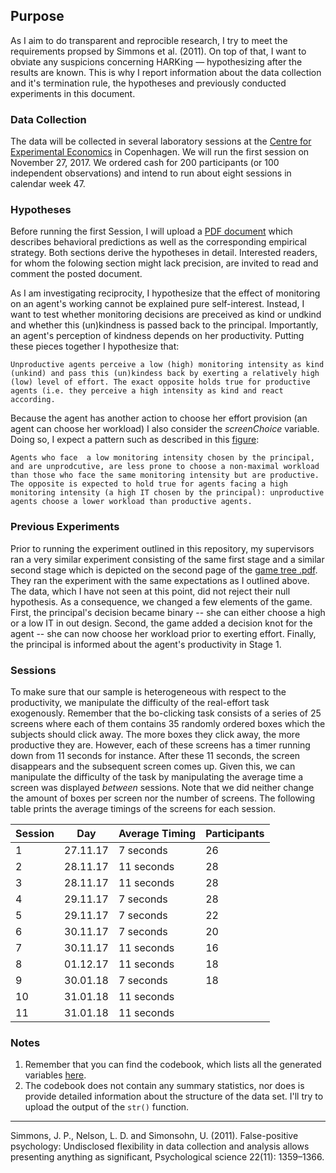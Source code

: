 ## Purpose

As I aim to do transparent and reprocible research, I try to meet the requirements propsed by Simmons et al. (2011). On top of that, I want to obviate any suspicions concerning HARKing — hypothesizing after the results are known. This is why I report information about the data collection and it's termination rule, the hypotheses and previously conducted experiments in this document.


### Data Collection

The data will be collected in several laboratory sessions at the [Centre for Experimental Economics](http://www.econ.ku.dk/cee/) in Copenhagen. We will run the first session on November 27, 2017. We ordered cash for 200 participants (or 100 independent observations) and intend to run about eight sessions in calendar week 47.


### Hypotheses

Before running the first Session, I will upload a [PDF document]() which describes behavioral predictions as well as the corresponding  empirical strategy. Both sections derive the hypotheses in detail. Interested readers, for whom the folowing section might lack precision, are invited to read and comment the posted document.

As I am investigating reciprocity, I hypothesize that the effect of monitoring on an agent's working cannot be explained pure self-interest. Instead, I want to test whether monitoring decisions are preceived as kind or undkind and whether this (un)kindness is passed back to the principal. Importantly, an agent's perception of kindness depends on her productivity. Putting these pieces together I hypothesize that:

`Unproductive agents perceive a low (high) monitoring intensity as kind (unkind) and pass this (un)kindess back by exerting a relatively high (low) level of effort. The exact opposite holds true for productive agents (i.e. they perceive a high intensity as kind and react according.`

Because the agent has another action to choose her effort provision (an agent can choose her workload) I also consider the *screenChoice* variable. Doing so, I expect a pattern such as described in this [figure](https://github.com/Howquez/The-hidden-Benefits-of-Monitoring/blob/master/Figures/03_Histogram.pdf): 

`Agents who face  a low monitoring intensity chosen by the principal, and are unprodcutive, are less prone to choose a non-maximal workload than those who face the same monitoring intensity but are productive. The opposite is expected to hold true for agents facing a high monitoring intensity (a high IT chosen by the principal): unproductive agents choose a lower workload than productive agents.`


### Previous Experiments

Prior to running the experiment outlined in this repository, my supervisors ran a very similar experiment consisting of the same first stage and a similar second stage which is depicted on the second page of the [game tree .pdf](https://github.com/Howquez/The-hidden-Benefits-of-Monitoring/blob/master/Figures/20170920_GameTree.pdf). They ran the experiment with the same expectations as I outlined above. The data, which I have not seen at this point, did not reject their null hypothesis. As a consequence, we changed a few elements of the game. First, the principal's decision became binary -- she can either choose a high or a low IT in out design. Second, the game added a decision knot for the agent -- she can now choose her workload prior to exerting effort. Finally, the principal is informed about the agent's productivity in Stage 1.

### Sessions 

To make sure that our sample is heterogeneous with respect to the productivity, we manipulate the difficulty of the real-effort task exogenously. Remember that the bo-clicking task consists of a series of 25 screens where each of them contains 35 randomly ordered boxes which the subjects should click away. The more boxes they click away, the more productive they are. However, each of these screens has a timer running down from 11 seconds for instance. After these 11 seconds, the screen disappears and the subsequent screen comes up. Given this, we can manipulate the difficulty of the task by manipulating the average time a screen was displayed *between* sessions. Note that we did neither change the amount of boxes per screen nor the number of screens. The following table prints the average timings of the screens for each session.

Session | Day     | Average Timing | Participants
--------|---------|----------------|-------------
1       | 27.11.17| 7 seconds      | 26
2       | 28.11.17| 11 seconds     | 28
3       | 28.11.17| 11 seconds     | 28
4       | 29.11.17| 7 seconds      | 28
5       | 29.11.17| 7 seconds      | 22
6       | 30.11.17| 7 seconds      | 20
7       | 30.11.17| 11 seconds     | 16
8       | 01.12.17| 11 seconds     | 18
9       | 30.01.18| 7  seconds     | 18
10      | 31.01.18| 11 seconds     |
11      | 31.01.18| 11 seconds     |




### Notes

1. Remember that you can find the codebook, which lists all the generated variables [here](https://github.com/Howquez/The-hidden-Benefits-of-Monitoring/blob/master/Codebook.pdf).
2. The codebook does not contain any summary statistics, nor does is provide detailed information about the structure of the data set. I'll try to upload the output of the `str()` function.

- - - -
Simmons, J. P., Nelson, L. D. and Simonsohn, U. (2011). False-positive psychology: Undisclosed flexibility in data collection and analysis allows presenting anything as significant, Psychological science 22(11): 1359–1366.
